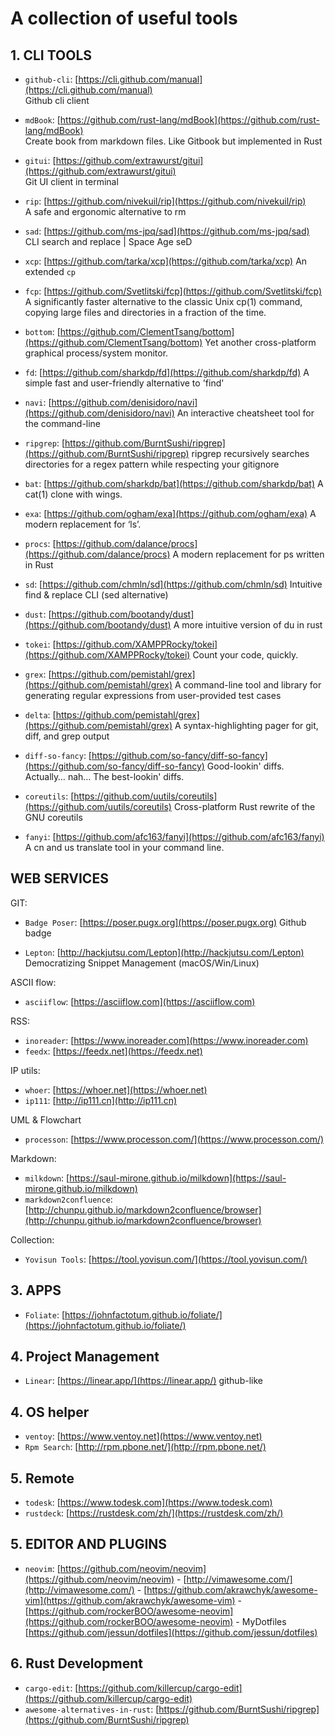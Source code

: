 # A collection of useful tools

## 1. CLI TOOLS

- `github-cli`: [https://cli.github.com/manual](https://cli.github.com/manual)   
Github cli client

- `mdBook`: [https://github.com/rust-lang/mdBook](https://github.com/rust-lang/mdBook)   
Create book from markdown files. Like Gitbook but implemented in Rust
 
- `gitui`: [https://github.com/extrawurst/gitui](https://github.com/extrawurst/gitui)  
Git UI client in terminal

- `rip`: [https://github.com/nivekuil/rip](https://github.com/nivekuil/rip)   
A safe and ergonomic alternative to rm

- `sad`: [https://github.com/ms-jpq/sad](https://github.com/ms-jpq/sad)
CLI search and replace | Space Age seD

- `xcp`: [https://github.com/tarka/xcp](https://github.com/tarka/xcp)
An extended `cp`

- `fcp`: [https://github.com/Svetlitski/fcp](https://github.com/Svetlitski/fcp)
A significantly faster alternative to the classic Unix cp(1) command, copying large files and directories in a fraction of the time.

- `bottom`: [https://github.com/ClementTsang/bottom](https://github.com/ClementTsang/bottom)
Yet another cross-platform graphical process/system monitor.

- `fd`: [https://github.com/sharkdp/fd](https://github.com/sharkdp/fd)
A simple fast and user-friendly alternative to 'find'

- `navi`: [https://github.com/denisidoro/navi](https://github.com/denisidoro/navi)
An interactive cheatsheet tool for the command-line

- `ripgrep`: [https://github.com/BurntSushi/ripgrep](https://github.com/BurntSushi/ripgrep)
ripgrep recursively searches directories for a regex pattern while respecting your gitignore

- `bat`: [https://github.com/sharkdp/bat](https://github.com/sharkdp/bat)
A cat(1) clone with wings.

- `exa`: [https://github.com/ogham/exa](https://github.com/ogham/exa)
A modern replacement for ‘ls’.

- `procs`: [https://github.com/dalance/procs](https://github.com/dalance/procs)
A modern replacement for ps written in Rust

- `sd`: [https://github.com/chmln/sd](https://github.com/chmln/sd)
Intuitive find & replace CLI (sed alternative)

- `dust`: [https://github.com/bootandy/dust](https://github.com/bootandy/dust)
A more intuitive version of du in rust

- `tokei`: [https://github.com/XAMPPRocky/tokei](https://github.com/XAMPPRocky/tokei)
Count your code, quickly.

- `grex`: [https://github.com/pemistahl/grex](https://github.com/pemistahl/grex)
A command-line tool and library for generating regular expressions from user-provided test cases

- `delta`: [https://github.com/pemistahl/grex](https://github.com/pemistahl/grex)
A syntax-highlighting pager for git, diff, and grep output

- `diff-so-fancy`: [https://github.com/so-fancy/diff-so-fancy](https://github.com/so-fancy/diff-so-fancy)
Good-lookin' diffs. Actually… nah… The best-lookin' diffs.

- `coreutils`: [https://github.com/uutils/coreutils](https://github.com/uutils/coreutils)
Cross-platform Rust rewrite of the GNU coreutils

- `fanyi`: [https://github.com/afc163/fanyi](https://github.com/afc163/fanyi)
A cn and us translate tool in your command line.

## WEB SERVICES

GIT:

- `Badge Poser`: [https://poser.pugx.org](https://poser.pugx.org)
Github badge

- `Lepton`: [http://hackjutsu.com/Lepton](http://hackjutsu.com/Lepton)
Democratizing Snippet Management (macOS/Win/Linux)

ASCII flow:

- `asciiflow`: [https://asciiflow.com](https://asciiflow.com)

RSS:

- `inoreader`: [https://www.inoreader.com](https://www.inoreader.com)
- `feedx`: [https://feedx.net](https://feedx.net)

IP utils:

- `whoer`: [https://whoer.net](https://whoer.net)
- `ip111`: [http://ip111.cn](http://ip111.cn)

UML & Flowchart

- `processon`: [https://www.processon.com/](https://www.processon.com/)

Markdown:

- `milkdown`: [https://saul-mirone.github.io/milkdown](https://saul-mirone.github.io/milkdown)
- `markdown2confluence`: [http://chunpu.github.io/markdown2confluence/browser](http://chunpu.github.io/markdown2confluence/browser)

Collection:
- `Yovisun Tools`: [https://tool.yovisun.com/](https://tool.yovisun.com/)

## 3. APPS

- `Foliate`: [https://johnfactotum.github.io/foliate/](https://johnfactotum.github.io/foliate/)

## 4. Project Management

- `Linear`: [https://linear.app/](https://linear.app/)
github-like

## 4. OS helper

- `ventoy`: [https://www.ventoy.net](https://www.ventoy.net)
- `Rpm Search`: [http://rpm.pbone.net/](http://rpm.pbone.net/)

## 5. Remote

- `todesk`: [https://www.todesk.com](https://www.todesk.com)
- `rustdeck`: [https://rustdesk.com/zh/](https://rustdesk.com/zh/)

## 5. EDITOR AND PLUGINS

- `neovim`: [https://github.com/neovim/neovim](https://github.com/neovim/neovim)
      - [http://vimawesome.com/](http://vimawesome.com/)
      - [https://github.com/akrawchyk/awesome-vim](https://github.com/akrawchyk/awesome-vim)
      - [https://github.com/rockerBOO/awesome-neovim](https://github.com/rockerBOO/awesome-neovim)
      - MyDotfiles [https://github.com/jessun/dotfiles](https://github.com/jessun/dotfiles)

## 6. Rust Development

- `cargo-edit`: [https://github.com/killercup/cargo-edit](https://github.com/killercup/cargo-edit)
- `awesome-alternatives-in-rust`: [https://github.com/BurntSushi/ripgrep](https://github.com/BurntSushi/ripgrep)
